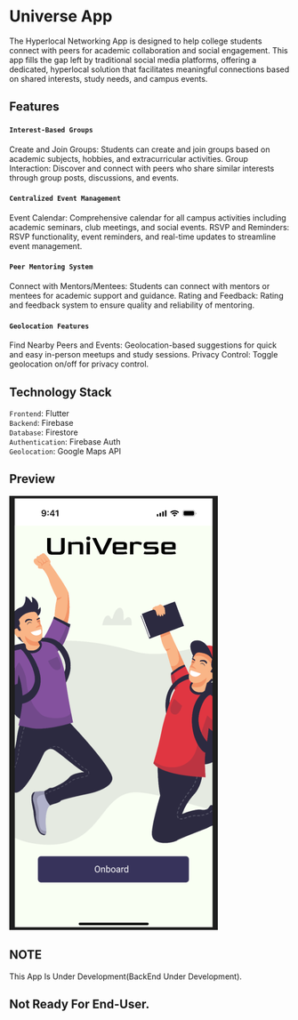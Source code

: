 # Universe App
The Hyperlocal Networking App is designed to help college students connect with peers for academic collaboration and social engagement. This app fills the gap left by traditional social media platforms, offering a dedicated, hyperlocal solution that facilitates meaningful connections based on shared interests, study needs, and campus events.

## Features

#### `Interest-Based Groups`
Create and Join Groups: Students can create and join groups based on academic subjects, hobbies, and extracurricular activities.
Group Interaction: Discover and connect with peers who share similar interests through group posts, discussions, and events.

#### `Centralized Event Management`
Event Calendar: Comprehensive calendar for all campus activities including academic seminars, club meetings, and social events.
RSVP and Reminders: RSVP functionality, event reminders, and real-time updates to streamline event management.

#### `Peer Mentoring System`
Connect with Mentors/Mentees: Students can connect with mentors or mentees for academic support and guidance.
Rating and Feedback: Rating and feedback system to ensure quality and reliability of mentoring.

#### `Geolocation Features`
Find Nearby Peers and Events: Geolocation-based suggestions for quick and easy in-person meetups and study sessions.
Privacy Control: Toggle geolocation on/off for privacy control.

## Technology Stack
`Frontend`: Flutter<br>
`Backend`: Firebase<br>
`Database`: Firestore<br>
`Authentication`: Firebase Auth<br>
`Geolocation`: Google Maps API

## Preview
![App-Preview](https://github.com/Randomized-netizen/Hackathon-Universe-App/blob/main/Preview%20-%20Universe.png)
## NOTE
This App Is Under Development(BackEnd Under Development).
## Not Ready For End-User.
